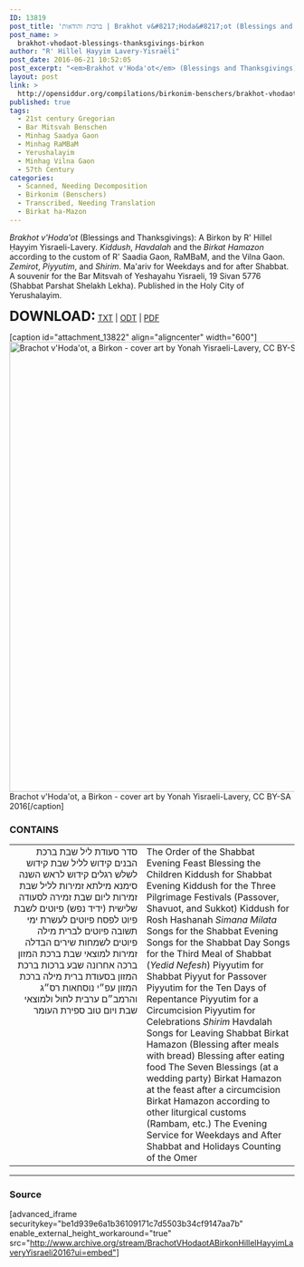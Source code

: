 ```yaml
---
ID: 13819
post_title: 'ברכות והודאות | Brakhot v&#8217;Hoda&#8217;ot (Blessings and Thanksgivings): A Birkon for the Bar Mitsvah of Yeshayahu Yisraeli'
post_name: >
  brakhot-vhodaot-blessings-thanksgivings-birkon
author: "R' Hillel Ḥayyim Lavery-Yisraëli"
post_date: 2016-06-21 10:52:05
post_excerpt: "<em>Brakhot v'Hoda'ot</em> (Blessings and Thanksgivings): A Birkon by R' Hillel Ḥayyim Yisraeli-Lavery. <em>Kiddush</em>, <em>Havdalah</em> and the <em>Birkat Hamazon</em> according to the custom of R' Saadia Gaon, RaMBaM, and the Vilna Gaon. <em>Zemirot</em>, <em>Piyyutim</em>, and <em>Shirim</em>. Ma'ariv for Weekdays and for after Shabbat. A souvenir for the Bar Mitzvah of Yeshayahu Yisraeli, 19 Sivan 5776 (Shabbat Parshat Shelakh Lekha). Published in the Holy City of Yerushalayim."
layout: post
link: >
  http://opensiddur.org/compilations/birkonim-benschers/brakhot-vhodaot-blessings-thanksgivings-birkon/
published: true
tags:
  - 21st century Gregorian
  - Bar Mitsvah Benschen
  - Minhag Saadya Gaon
  - Minhag RaMBaM
  - Yerushalayim
  - Minhag Vilna Gaon
  - 57th Century
categories:
  - Scanned, Needing Decomposition
  - Birkonim (Benschers)
  - Transcribed, Needing Translation
  - Birkat ha-Mazon
---
```

<em>Brakhot v'Hoda'ot</em> (Blessings and Thanksgivings): A Birkon by R' Hillel Ḥayyim Yisraeli-Lavery. <em>Kiddush</em>, <em>Havdalah</em> and the <em>Birkat Hamazon</em> according to the custom of R' Saadia Gaon, RaMBaM, and the Vilna Gaon. <em>Zemirot</em>, <em>Piyyutim</em>, and <em>Shirim</em>. Ma'ariv for Weekdays and for after Shabbat. A souvenir for the Bar Mitsvah of Yeshayahu Yisraeli, 19 Sivan 5776 (Shabbat Parshat Shelakh Lekha). Published in the Holy City of Yerushalayim.

<strong><span style="font-size: 18pt;">DOWNLOAD:</span></strong> <a href="http://opensiddur.org/wp-content/uploads/2016/06/Brachot-vHodaot-a-Birkon-Hillel-Hayyim-Lavery-Yisraeli-CC-BY-SA-2016.txt">TXT</a> | <a href="http://opensiddur.org/wp-content/uploads/2016/06/Brachot-vHodaot-a-Birkon-Hillel-Hayyim-Lavery-Yisraeli-CC-BY-SA-2016.odt">ODT</a> | <a href="http://opensiddur.org/wp-content/uploads/2016/06/Brachot-vHodaot-a-Birkon-Hillel-Hayyim-Lavery-Yisraeli-CC-BY-SA-2016.pdf">PDF</a>

[caption id="attachment_13822" align="aligncenter" width="600"]<a href="http://opensiddur.org/wp-content/uploads/2016/06/Brachot-vHodaot-a-Birkon-cover-art-Yonah-Yisraeli-Lavery-CC-BY-SA-2016.png"><img src="http://opensiddur.org/wp-content/uploads/2016/06/Brachot-vHodaot-a-Birkon-cover-art-Yonah-Yisraeli-Lavery-CC-BY-SA-2016.png" alt="Brachot v&#039;Hoda&#039;ot, a Birkon - cover art by Yonah Yisraeli-Lavery, CC BY-SA 2016" width="600" height="794" class="size-full wp-image-13822" /></a> Brachot v'Hoda'ot, a Birkon - cover art by Yonah Yisraeli-Lavery, CC BY-SA 2016[/caption]

<h3>CONTAINS</h3>
<table style="margin-left: auto;margin-right: auto;">
<tbody>
<tr><td style="vertical-align:top;" width="46%">
<div class="liturgy" style="text-align: right;"><span lang="he">
סדר סעודת ליל שבת
ברכת הבנים
קידוש לליל שבת
קידוש לשלש רגלים
קידוש לראש השנה
סימנא מילתא
זמירות לליל שבת
זמירות ליום שבת
זמירה לסעודה שלישית (ידיד נפש)
פיוטים לשבת
פיוט לפסח
פיוטים לעשרת ימי תשובה
פיוטים לברית מילה
פיוטים לשמחות
שירים
הבדלה
זמירות למוצאי שבת
ברכת המזון
ברכה אחרונה
שבע ברכות
ברכת המזון בסעודת ברית מילה
ברכת המזון עפ״י נוסחאות רס״ג והרמב״ם
ערבית לחול ולמוצאי שבת ויום טוב
ספירת העומר
</span></div></td>

<td style="vertical-align:top;" width="53%"><div class="english">
The Order of the Shabbat Evening Feast
Blessing the Children
Kiddush for Shabbat Evening
Kiddush for the Three Pilgrimage Festivals (Passover, Shavuot, and Sukkot)
Kiddush for Rosh Hashanah
<em>Simana Milata</em>
Songs for the Shabbat Evening
Songs for the Shabbat Day
Songs for the Third Meal of Shabbat (<em>Yedid Nefesh</em>)
Piyyutim for Shabbat
Piyyut for Passover
Piyyutim for the Ten Days of Repentance
Piyyutim for a Circumcision
Piyyutim for Celebrations
<em>Shirim</em> 
Havdalah
Songs for Leaving Shabbat
Birkat Hamazon (Blessing after meals with bread)
Blessing after eating food
The Seven Blessings (at a wedding party)
Birkat Hamazon at the feast after a circumcision
Birkat Hamazon according to other liturgical customs (Rambam, etc.)
The Evening Service for Weekdays and After Shabbat and Holidays
Counting of the Omer
</div></td>
</tr>
</tbody></table>

<hr />

<h3>Source</h3>

[advanced_iframe securitykey="be1d939e6a1b36109171c7d5503b34cf9147aa7b" enable_external_height_workaround="true" src="http://www.archive.org/stream/BrachotVHodaotABirkonHillelHayyimLaveryYisraeli2016?ui=embed"]